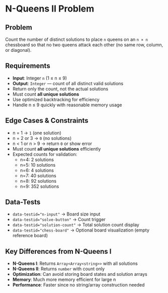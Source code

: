 # N-Queens II Problem 

## Problem

Count the number of distinct solutions to place `n` queens on an `n × n` chessboard so that no two queens attack each other (no same row, column, or diagonal).

## Requirements

* **Input**: Integer `n` (1 ≤ n ≤ 9)
* **Output**: `Integer` — count of all distinct valid solutions
* Return only the count, not the actual solutions
* Must count **all unique solutions**
* Use optimized backtracking for efficiency
* Handle n ≤ 9 quickly with reasonable memory usage


## Edge Cases & Constraints

* n = 1 → `1` (one solution)
* n = 2 or 3 → `0` (no solutions)
* n < 1 or n > 9 → return `0` or show error
* Must count **all unique solutions** efficiently
* Expected counts for validation:
  - n=4: 2 solutions
  - n=5: 10 solutions  
  - n=6: 4 solutions
  - n=7: 40 solutions
  - n=8: 92 solutions
  - n=9: 352 solutions

## Data-Tests

* `data-testid="n-input"` → Board size input
* `data-testid="solve-button"` → Count trigger
* `data-testid="solution-count"` → Total solution count display
* `data-testid="chess-board"` → Optional board visualization (empty reference board)


## Key Differences from N-Queens I

* **N-Queens I**: Returns `Array<Array<string>>` with all solutions
* **N-Queens II**: Returns `number` with count only
* **Optimization**: Can avoid storing board states and solution arrays
* **Memory**: Much more memory efficient for large n
* **Performance**: Faster since no string/array construction needed